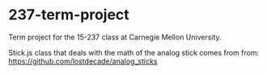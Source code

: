 237-term-project
================

Term project for the 15-237 class at Carnegie Mellon University.

Stick.js class that deals with the math of the analog stick comes from from: 
https://github.com/lostdecade/analog_sticks